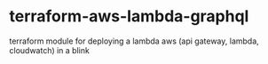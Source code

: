 # terraform-aws-lambda-graphql
terraform module for deploying a lambda aws (api gateway, lambda, cloudwatch) in a blink
